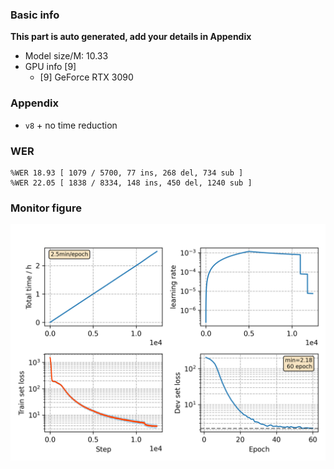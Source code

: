 ### Basic info

**This part is auto generated, add your details in Appendix**

* Model size/M: 10.33
* GPU info \[9\]
  * \[9\] GeForce RTX 3090

### Appendix

* `v8` + no time reduction

### WER
```
%WER 18.93 [ 1079 / 5700, 77 ins, 268 del, 734 sub ]
%WER 22.05 [ 1838 / 8334, 148 ins, 450 del, 1240 sub ]
```

### Monitor figure
![monitor](./monitor.png)

